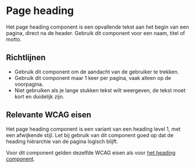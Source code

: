 # Page heading

Het page heading component is een opvallende tekst aan het begin van een pagina, direct na de header.
Gebruik dit component voor een naam, titel of motto.

## Richtlijnen

- Gebruik dit component om de aandacht van de gebruiker te trekken.
- Gebruik dit component maar 1 keer per pagina, vaak alleen op de voorpagina.
- Niet gebruiken als je lange stukken tekst wilt weergeven, de tekst moet kort en duidelijk zijn.

## Relevante WCAG eisen

Het page heading component is een variant van een heading level 1, met een afwijkende stijl. Let bij gebruik van dit component goed op dat de heading hiërarchie van de pagina logisch blijft.

Voor dit component gelden dezelfde WCAG eisen als voor [het heading component](https://amsterdam.github.io/design-system/?path=/docs/react_heading--docs).
